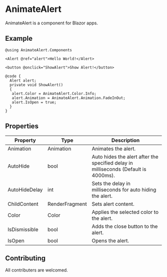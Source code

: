 # AnimateAlert

AnimateAlert is a component for Blazor apps.

## Example

```
@using AnimateAlert.Components

<Alert @ref="alert">Hello World!</Alert>

<button @onclick="ShowAlert">Show Alert!</button>

@code {
  Alert alert;
  private void ShowAlert()
  {
   alert.Color = AnimateAlert.Color.Info;
   alert.Animation = AnimateAlert.Animation.FadeInOut;
   alert.IsOpen = true;
  }
}
```
## Properties

| Property  | Type | Description |
| ------------- | ------------- | ------------- |
| Animation  | Animation  | Animates the alert. |
| AutoHide  | bool  | Auto hides the alert after the specified delay in milliseconds  (Default is 4000ms). |
| AutoHideDelay  | int  | Sets the delay in milliseconds for auto hiding the alert. |
| ChildContent  | RenderFragment  | Sets alert content. |
| Color  | Color  | Applies the selected color to the alert. |
| IsDismissible  | bool  | Adds the close button to the alert. |
| IsOpen  | bool  | Opens the alert. |

## Contributing
All contributers are welcomed.
